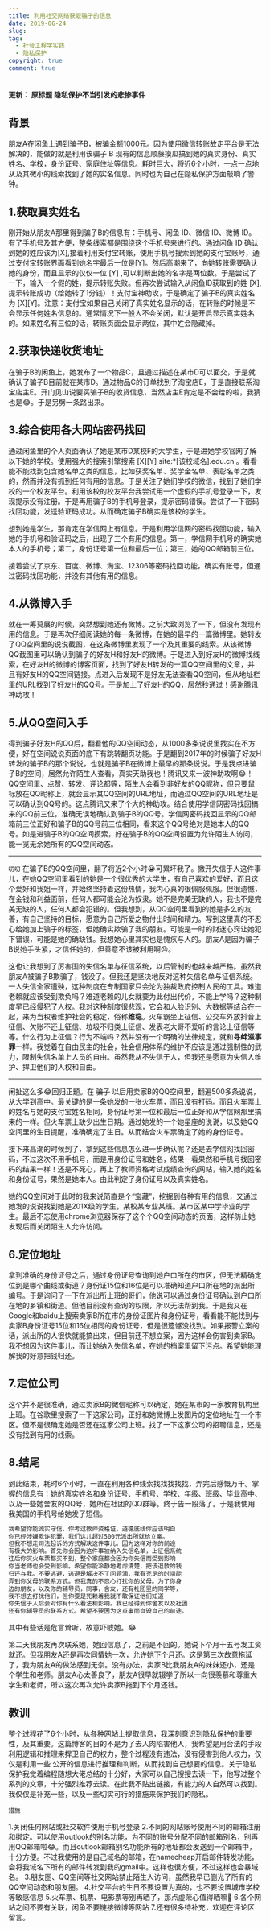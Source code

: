 ```yaml
---
title: 利用社交网络获取骗子的信息
date: 2019-06-24
slug:
tag:
  - 社会工程学实践
  - 隐私保护
copyright: true
comment: true
---
```


#### 更新： 原标题 **隐私保护不当引发的悲惨事件**

## 背景

朋友A在闲鱼上遇到骗子B，被骗金额1000元。因为使用微信转账故走平台是无法解决的，能做的就是利用该骗子 B 现有的信息顺藤摸瓜搞到她的真实身份、真实姓名、学校，身份证号、家庭住址等信息。耗时巨大，将近6个小时，一点一点地从及其微小的线索找到了她的实名信息。同时也为自己在隐私保护方面敲响了警钟。

## 1.获取真实姓名

刚开始从朋友A那里得到骗子B的信息有：手机号、闲鱼 ID、微信 ID、微博 ID。有了手机号及其方便，整条线索都是围绕这个手机号来进行的。通过闲鱼 ID 确认到她的姓应该为[X],接着利用支付宝转账，使用手机号搜索到她的支付宝账号，通过支付宝转账界面看到她名字最后一位是[Y]。然后高潮来了，向她转账需要确认她的身份，而且显示的仅仅一位 [Y] ,可以判断出她的名字是两位数。于是尝试了一下，输入一个假的姓，提示转账失败。但再次尝试输入从闲鱼ID获取到的姓 [X],提示转账成功（给她转了1分钱）！支付宝神助攻，于是确定了骗子B的真实姓名为 [X]\[Y]。注意：支付宝如果自己关闭了真实姓名显示的话，在转账的时候是不会显示任何姓名信息的。通常情况下一般人不会关闭，默认是开启显示真实姓名的。如果姓名有三位的话，转账页面会显示两位，其中姓会隐藏掉。

## 2.获取快递收货地址

在骗子B的闲鱼上，她发布了一个物品C，且通过描述在某市D可以面交，于是就确认了骗子B目前就在某市D。通过物品C的订单找到了淘宝店E，于是直接联系淘宝店主E。开门见山说要买骗子B的收货信息，当然店主E肯定是不会给的啦，我猜也是😂。于是另劈一条路出来。

## 3.综合使用各大网站密码找回

通过闲鱼里的个人页面确认了她是某市D某校F的大学生，于是进她学校官网了解以下她的学校。使用强大的搜索引擎搜索 [X]\[Y] site:*[该校域名].edu.cn 。看看能不能找到包含她名单之类的信息，比如获奖名单、奖学金名单、表彰名单之类的，然而并没有抓到任何有用的信息。于是关注了她们学校的微信，找到了她们学校的一个校友平台。利用该校的校友平台我尝试用一个虚假的手机号登录一下，发现提示没有注册。于是再用骗子B的手机号登录，提示密码错误。尝试了一下密码找回功能，发送验证码成功。从而确定骗子B确实是该校的学生。

想到她是学生，那肯定在学信网上有信息。于是利用学信网的密码找回功能，输入她的手机号和验证码之后，出现了三个有用的信息。第一，学信网手机号的确实她本人的手机号；第二，身份证号第一位和最后一位；第三，她的QQ邮箱前三位。

接着尝试了京东、百度、微博、淘宝、12306等密码找回功能，确实有账号，但通过密码找回功能，并没有其他有用的信息。

## 4.从微博入手

就在一筹莫展的时候，突然想到她还有微博。之前大致浏览了一下，但没有发现有用的信息。于是再次仔细阅读她的每一条微博，在她的最早的一篇微博里。她转发了QQ空间里的说说截图，在这条微博里发现了一个及其重要的线索。从该微博QQ截图里可以确认到骗子的好友H和好友H的微博。于是进入到好友H的微博找线索，在好友H的微博的博客页面，找到了好友H转发的一篇QQ空间里的文章，并且有好友H的QQ空间链接。点进入后发现不是好友无法查看QQ空间，但从地址栏里的URL找到了好友H的QQ号。于是加上了好友H的QQ，居然秒通过！感谢腾讯神助攻！

## 5.从QQ空间入手

得到骗子好友H的QQ后，翻看他的QQ空间动态，从1000多条说说里找实在不方便，好在空间说说页面的底下有跳转翻页功能。于是翻到2017年的时候骗子好友H转发的骗子B的那个说说，也就是骗子B在微博上最早的那条说说。于是我点进骗子B的空间，居然允许陌生人查看，真实天助我也！腾讯又来一波神助攻啊😂！QQ空间里、点赞、转发、评论都等，陌生人会看到非好友的QQ昵称，但只要鼠标放在QQ昵称上，就会显示其QQ空间的URL地址，而通过QQ空间的URL地址是可以确认到QQ号的。这点腾讯又来了个大的神助攻。结合使用学信网密码找回搞来的QQ前三位，准确无误地确认到骗子B的QQ号。学信网密码找回显示的QQ邮箱前三位正好和骗子B的QQ号前三位相同，看来这个QQ号绝对是她本人的QQ号。如是进骗子B的QQ空间摸索，好在骗子B的QQ空间设置为允许陌生人访问，能一览无余她所有的QQ空间动态。

----
``叨叨``
在骗子B的QQ空间里，翻了将近2个小时😭可累坏我了。撇开失信于人这件事儿，在她QQ空间里看到的她是一个很优秀的大学生，有自己喜欢的爱好，而且这个爱好和我姐一样，并始终坚持着这份热情，我内心真的很佩服佩服。但很遗憾，在金钱和利益面前，任何人都可能会沦为奴隶。她不是完美无缺的人，我也不是完美无缺的人，任何人都会犯错的。但我想到，从QQ空间里看到的她是多么的友善，有自己坚持的目标，愿意为自己所爱之物付出时间和精力。写到这里真的不忍心给她加上骗子的标签，但她确实欺骗了我的朋友。可能是一时的财迷心窍让她犯下错误，可能是她的确缺钱。我想她心里其实也是愧疚与人的。朋友A是因为骗子B说她手头紧，才信任她的，但善意不该被利用啊😞。

这也让我想到了厉害国的失信名单与征信系统，以后管制的也越来越严格。虽然我朋友A被骗子B欺骗了，钱没了。但我还是坚决地反对这种失信名单与征信系统。一人失信全家遭殃，这种制度在专制国家只会沦为独裁政府控制人民的工具。难道老赖就应该受到欺负吗？难道老赖的儿女就要为此付出代价，不能上学吗？这种制度早已经侵犯了人权。我对这种制度很悲观，它会和人脸识别、大数据等结合在一起，来为当权者维护社会的稳定，俗称**维稳**。火车霸坐上征信、公交车外放抖音上征信、欠账不还上征信、垃圾不归类上征信、发表老大哥不爱听的言论上征信等等。什么行为上征信？行为不端吗？然并没有一个明确的法律规定，就和**寻衅滋事罪**一样。我觉着在自由民主的社会，社会信用体系的维护不应该是通过强制性的武力，限制失信名单上人员的自由。虽然我从不失信于人，但我还是愿意为失信人维护、捍卫他们的人权和自由。

----

闲扯这么多😂回归正题。在 ~~骗子~~ 以后用卖家B的QQ空间里，翻遍500多条说说，从大学到高中。最关键的是一条她发的一张火车票，而且没有打码。而且火车票上的姓名与她的支付宝姓名相同，身份证号第一位和最后一位正好和从学信网那里搞来的一样。但火车票上缺少出生日期。通过她发的一个她星座的说说，以及她QQ空间里的生日提醒，准确确定了生日。从而结合火车票确定了她的身份证号。

接下来高潮的时候到了，拿到这些信息怎么进一步确认呢？还是去学信网找回密码，不过这次不用手机号，而是用身份证号和姓名，结果一看果然和手机号找回密码的结果一样！还是不死心，再上了教师资格考试成绩查询的网站，输入她的姓名和身份证号，果然是她本人。由此判定了身份证号以及真实姓名。

她的QQ空间对于此时的我来说简直是个“宝藏”，挖掘到各种有用的信息，又通过她发的说说找到她是201X级的学生，某校某专业某班。某市区某中学毕业的学生。最后不忘使用chrome浏览器保存了这个个QQ空间动态的页面，这样防止她发现后而关闭陌生人允许访问。

## 6.定位地址

拿到准确的身份证号之后，通过身份证号查询到她户口所在的市区，但无法精确定位到是哪个曲线或街道？身份证15位和16位是可以准确知道户口所在地的派出所编号。于是询问了一下在派出所上班的哥们，他说可以通过身份证号确认到户口所在地的乡镇和街道。但他目前没有查询的权限，所以无法帮到我。于是我又在Google和baidu上搜索卖家B所在市的身份证图片和身份证号，看看能不能找到与卖家B身份证号15位和16位相同的身份证号，但是很遗憾没找到。如果报警立案的话，派出所的人很快就能搞出来，但目前还不想立案，因为这样会伤害到卖家B。我不想因为这件事儿，而让她纳入失信名单，在她的档案里留下污点。希望她能理解我的好意把钱归还。

## 7.定位公司

这个并不是很准确，通过卖家B的微信昵称可以确定，她在某市的一家教育机构里上班。在谷歌里搜索了一下这家公司，正好和她微博上发图片的定位地址在一个市区。但不是很确定她是否还在这家公司上班。找了一下这家公司的招聘信息，还是没有找到有用的线索。

## 8.结尾

到此结束，耗时6个小时，一直在利用各种线索找找找找找，弄完后感慨万千。掌握的信息有：她的真实姓名和身份证号、手机号、学校、年级、班级、毕业高中、以及一些她舍友的QQ号，她所在社团的QQ群等。终于告一段落了。于是我使用我美国的手机号给她发了短信。

```txt
我希望你能诚实守信，你考过教师资格证，道德底线你应该明白
你已经涉嫌欺诈犯罪，我们这儿超过500元派出所就给立案。
但我不想走司法起诉的方式解决这件事儿。因为这样对你的前途
有极大的影响。首先你会因为这件事被纳入失信名单，上征信系统
往后你买火车票都买不到，整个家庭都会因为你失信而受到影响
你当老师也会受到影响。希望你能冷静地考虑清楚，把该退款的钱
归还与我。不要逃避，逃避是解决不了问题滴，我有充足的时间能
弄到你父母的联系方式。但我真的不忍心打扰你的父母。为了你身
边的朋友，以及你的辅导员，同事，舍友，还有社团里的同学等，
我不想去打扰他们，但你要是死赖着我就不敢保证他们知道
你失信于人后会对你有什么看法和影响。我已经得到你舍友以及社团
还有你辅导员的联系方式。希望不要因为这点事而自毁自己的前途。
```

其中有些话是危言耸听，故意吓唬她。😂

第二天我朋友再次联系她，她回信息了，之前是不回的。她说下个月十五号发工资就还。但我朋友A还是再次同情她一次，允许她下个月还。这是第三次故意拖延了，我为朋友A的做法感到无奈。没有办法，卖家B比我朋友A的妹妹还小，还是个学生和老师。朋友A心太善良了，朋友A很早就辍学了所以一向很羡慕和尊重大学生和老师，所以这次再次允许卖家B拖到下个月还钱。

## 教训

整个过程花了6个小时，从各种网站上提取信息，我深刻意识到隐私保护的重要性，及其重要。这篇博客的目的不是为了去人肉陷害他人，我希望是用合法的手段利用逻辑和推理来捍卫自己的权力，整个过程没有违法，没有侵害到他人权力，仅仅是利用一些 公开的信息进行推理和判断，从而找到自己想要的信息。关于隐私保护我觉着编程随想大佬总结的十分好，大家可以自己搜搜去读一下，他写过整个系列的文章，十分强烈推荐去读。在此我不贴出链接，有能力的人自然可以找到。我仅仅是补充一些，以及一些切实可行的措施来保护我们的隐私。

```措施```

1.关闭任何网站或社交软件使用手机号登录
2.不同的网站账号使用不同的邮箱注册和绑定。可以使用outlook的别名功能，为不同的账号分配不同的邮箱别名，别再用QQ邮箱啦😂。而且outlook邮箱别名功能所有的地址都会发送到一个邮箱中，十分方便。不过我使用的是自己域名的邮箱，在namecheap开启邮件转发功能，会将我域名下所有的邮件转发到我的gmail中。这样也很方便，不过这样也会暴域名。
3.朋友圈、QQ空间等社交网站禁止陌生人访问，虽然我早已删光了所有的QQ空间动态和朋友圈。
4.社交平台的生日不要设置为真的，也不要设置城市学校等敏感信息
5.火车票、机票、电影票等别再晒了，那点虚荣心值得晒嘛🐎
6.各个网站之间不要有关联，闲鱼不要链接微博等网站
7.还有很多待补充，欢迎在评论区留言。
